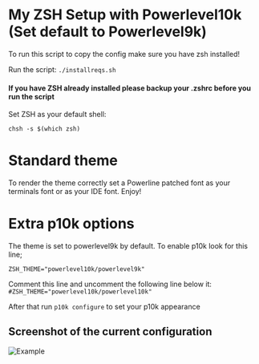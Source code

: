 # My ZSH Setup with Powerlevel10k (Set default to Powerlevel9k)

To run this script to copy the config make sure you have zsh installed!

Run the script: `./installreqs.sh`

#### If you have ZSH already installed please backup your .zshrc before you run the script

Set ZSH as your default shell:

`chsh -s $(which zsh)`

# Standard theme

To render the theme correctly set a Powerline patched font as your terminals font or as your IDE font. Enjoy!

# Extra p10k options

The theme is set to powerlevel9k by default. To enable p10k look for this line;

`ZSH_THEME="powerlevel10k/powerlevel9k"`

Comment this line and uncomment the following line below it:
`#ZSH_THEME="powerlevel10k/powerlevel10k"`

After that run `p10k configure` to set your p10k appearance

## Screenshot of the current configuration

![Example](https://external-content.duckduckgo.com/iu/?u=https%3A%2F%2Fbhilburn.org%2Fcontent%2Fimages%2F2014%2F12%2Fpowerlevel9k.png&f=1&nofb=1)
